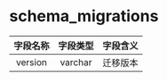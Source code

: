 # schema_migrations

| 字段名称 | 字段类型 | 字段含义 |
| :-----: | :-----: | :-----: 
| version | varchar | 迁移版本 |

